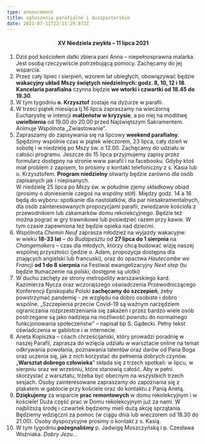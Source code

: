 ```yaml
---
type: annoucement
title: ogłoszenia parafialne i duszpasterskie
date: 2021-07-11T22:11:29.872Z
---
```

<h4 style="text-align:center;">XV Niedziela zwykła – 11 lipca 2021</h4>

1. Dziś pod kościołem datki zbiera pani Anna – niepełnosprawna malarka. Jest osobą rzeczywiście potrzebującą pomocy. Zachęcamy do jej wsparcia.
2. Przez cały lipiec i sierpień, wzorem lat ubiegłych, obowiązywać będzie **wakacyjny układ** **Mszy świętych niedzielnych: godz. 8, 10, 12 i 18**.\
   **Kancelaria parafialna** czynna będzie **we wtorki i czwartki od 18.45 do 19.30**.
3. W tym tygodniu **o. Krzysztof** zostaje na dyżurze w parafii.
4. W trzeci piątek miesiąca tj.16 lipca zapraszamy na wieczorną Eucharystię w intencji **małżeństw w kryzysie**, a po niej na modlitwę **uwielbienia** od 19.00 do 20.00 przed Najświętszym Sakramentem. Animuje Wspólnota „Zwiastowanie”.
5. Zapraszamy do zapisywania się na lipcowy **weekend parafialny**. Spędzimy wspólnie czas w piątek wieczorem, 23 lipca, cały dzień w sobotę i w niedzielę po Mszy św. o 12.00. Zachęcamy do udziału w całości programu. Jeszcze do 15 lipca przyjmujemy zapisy przez formularz dostępny na stronie www parafii i na facebooku. Gdyby ktoś miał problem z zapisem, to prosimy o kontakt telefoniczny z s. Kasia lub o. Krzysztofem. **Program niedzielny** otwarty będzie zarówno dla osób zapisanych jak i niepisanych.\
   W niedzielę 25 lipca po Mszy św. w południe zjemy składkowy obiad (prosimy o doniesienie czegoś na wspólny stół). Między godz. 14 a 16 będą do wyboru: spotkanie dla nastolatków, dla par niesakramentalnych, dla osób zainteresowanych propozycjami parafii, zwiedzanie kościoła z przewodnikiem lub zakamarków domu rekolekcyjnego. Będzie też można pograć w gry trawnikowe lub posiedzieć razem przy kawie. W tym czasie zapewniona też będzie opieka nad dziećmi.
6. Wspólnota *Chemin Neuf* zaprasza młodzież na wyjazdy wakacyjne:\
   w wieku **18-33 lat** – do *Budapesztu* od **27 lipca do 1 sierpnia** na *Changemakers* – czas dla młodych, którzy chcą budować wizję naszej wspólnej przyszłości (jedzie o. Adam, propozycja dostępna dla znających angielski lub francuski), oraz do opactwa *Hautecombe we Francji* **od 1 do 8 sierpnia** na Festiwal ewangelizacyjny *Next step* (tu będzie tłumaczenie na polski, dostępne są ulotki)
7. W duchu zachęty ze strony metropolity warszawskiego kard. Kazimierza Nycza oraz wczorajszego oświadczenia Przewodniczącego Konferencji Episkopatu Polski **zachęcamy do szczepień**, żeby powstrzymać pandemię - ze względu na dobro osobiste i dobro wspólne. „Szczepienia przeciw Covid-19 są ważnym narzędziem ograniczania rozprzestrzeniania się zakażeń i przez bardzo wiele osób postrzegane są jako nadzieja na możliwość powrotu do normalnego funkcjonowania społeczeństw” – napisał bp S. Gądecki. Pełny tekst oświadczenia w gablotce i w internecie.
8. Aneta Kopiszka – coach chrześcijański, który prowadzi poradnię w naszej Parafii, zaprasza do wzięcia udziału w warsztacie online na temat odkrywania powołania, poznawania talentów oraz darów od Pana Boga oraz uczenia się, jak z nich korzystać do pełnienia dobrych czynów. „**Warsztat dobrego człowieka**” składa się z trzech spotkań: w lipcu, w sierpniu oraz we wrześniu, które stanowią całość. Aby w pełni skorzystać z warsztatu, trzeba być obecnym na wszystkich trzech sesjach. Osoby zainteresowane zapraszamy do zapoznania się z plakatem w gablocie przy kościele oraz do kontaktu z Panią Anetą.
9. **Dziękujemy** za wsparcie **prac remontowych** w domu rekolekcyjnym i w kościele! Duża część prac w Domu rekolekcyjnym już za nami. W najbliższą środę i czwartek będziemy mieli dużą akcję sprzątania. Będziemy wdzięczni za pomoc (w ciągu dnia lub wieczorem od 18.30 do 21.00). Osoby dyspozycyjne prosimy o kontakt z s. Kasią.
10. W tym tygodniu **pożegnaliśmy** p. Jadwigę Moszczyńską i p. Czesława Woźniaka. *Dobry Jezu…*

<!--EndFragment-->